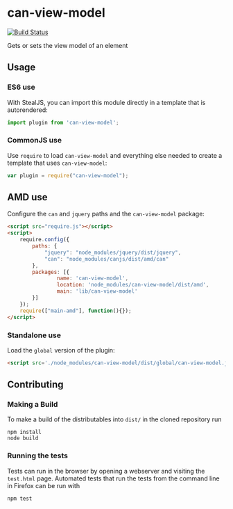 # can-view-model

[![Build Status](https://travis-ci.org/canjs/can-view-model.png?branch=master)](https://travis-ci.org/canjs/can-view-model)

Gets or sets the view model of an element

## Usage

### ES6 use

With StealJS, you can import this module directly in a template that is autorendered:

```js
import plugin from 'can-view-model';
```

### CommonJS use

Use `require` to load `can-view-model` and everything else
needed to create a template that uses `can-view-model`:

```js
var plugin = require("can-view-model");
```

## AMD use

Configure the `can` and `jquery` paths and the `can-view-model` package:

```html
<script src="require.js"></script>
<script>
	require.config({
	    paths: {
	        "jquery": "node_modules/jquery/dist/jquery",
	        "can": "node_modules/canjs/dist/amd/can"
	    },
	    packages: [{
		    	name: 'can-view-model',
		    	location: 'node_modules/can-view-model/dist/amd',
		    	main: 'lib/can-view-model'
	    }]
	});
	require(["main-amd"], function(){});
</script>
```

### Standalone use

Load the `global` version of the plugin:

```html
<script src='./node_modules/can-view-model/dist/global/can-view-model.js'></script>
```

## Contributing

### Making a Build

To make a build of the distributables into `dist/` in the cloned repository run

```
npm install
node build
```

### Running the tests

Tests can run in the browser by opening a webserver and visiting the `test.html` page.
Automated tests that run the tests from the command line in Firefox can be run with

```
npm test
```

